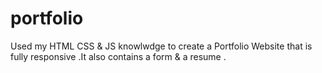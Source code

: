 # portfolio
Used my HTML CSS &amp; JS knowlwdge to create a Portfolio Website that is fully responsive .It also contains a form &amp; a resume .
